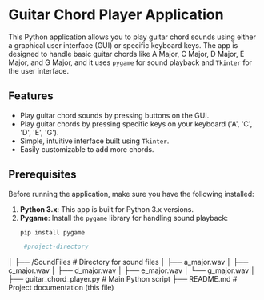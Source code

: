 # Guitar Chord Player Application

This Python application allows you to play guitar chord sounds using either a graphical user interface (GUI) or specific keyboard keys. The app is designed to handle basic guitar chords like A Major, C Major, D Major, E Major, and G Major, and it uses `pygame` for sound playback and `Tkinter` for the user interface.

## Features
- Play guitar chord sounds by pressing buttons on the GUI.
- Play guitar chords by pressing specific keys on your keyboard ('A', 'C', 'D', 'E', 'G').
- Simple, intuitive interface built using `Tkinter`.
- Easily customizable to add more chords.

## Prerequisites

Before running the application, make sure you have the following installed:

1. **Python 3.x**: This app is built for Python 3.x versions.
2. **Pygame**: Install the `pygame` library for handling sound playback:
   ```bash
   pip install pygame

    #project-directory
│
├── /SoundFiles                 # Directory for sound files
│   ├── a_major.wav
│   ├── c_major.wav
│   ├── d_major.wav
│   ├── e_major.wav
│   └── g_major.wav
│
├── guitar_chord_player.py      # Main Python script
├── README.md                   # Project documentation (this file)
